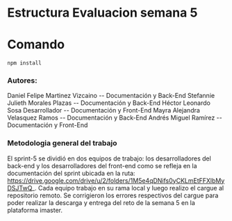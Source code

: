 # Estructura Evaluacion semana 5

#  Comando
```
npm install
```
### Autores:
Daniel Felipe Martinez Vizcaino -- Documentación y Back-End
Stefannie Julieth Morales Plazas -- Documentación y Back-End
Héctor Leonardo Sosa Desarrollador -- Documentación y Front-End
Mayra Alejandra Velasquez Ramos -- Documentación y Back-End
Andrés Miguel Ramírez -- Documentación y Front-End

### Metodologia general del trabajo
El sprint-5 se dividió en dos equipos de trabajo: los desarrolladores del back-end y los desarrolladores del front-end como se refleja en la documentación del sprint ubicada en la ruta: https://drive.google.com/drive/u/2/folders/1M5e4qDNifs0yCKLmEtFFXlbMyDSJTwQ_. Cada equipo trabajo en su rama local y luego realizo el cargue al repositorio remoto. Se corrigieron los errores respectivos del cargue para poder realizar la descarga y entrega del reto de la semana 5 en la plataforma imaster.
